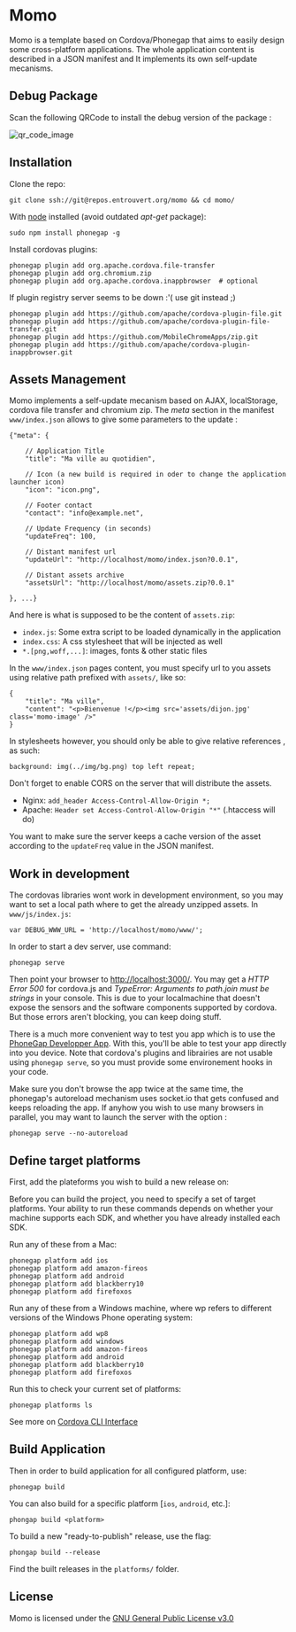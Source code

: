 # Momo

Momo is a template based on Cordova/Phonegap that aims to easily design some
cross-platform applications. The whole application content is described in a
JSON manifest and It implements its own self-update mecanisms.

## Debug Package

Scan the following QRCode to install the debug version of the package :

![qr_code_image](https://chart.googleapis.com/chart?chs=116x116&cht=qr&chl=https://build.phonegap.com/apps/1327372/install/VR56zMQ89Zu_NZyDNq_s&chld=L|1&choe=UTF-8 "Momo Debug Application")

## Installation

Clone the repo:

    git clone ssh://git@repos.entrouvert.org/momo && cd momo/

With [node](http://nodejs.org/) installed (avoid outdated *apt-get* package):

    sudo npm install phonegap -g

Install cordovas plugins:

    phonegap plugin add org.apache.cordova.file-transfer
    phonegap plugin add org.chromium.zip
    phonegap plugin add org.apache.cordova.inappbrowser  # optional

If plugin registry server seems to be down :'( use git instead ;)

    phonegap plugin add https://github.com/apache/cordova-plugin-file.git
    phonegap plugin add https://github.com/apache/cordova-plugin-file-transfer.git
    phonegap plugin add https://github.com/MobileChromeApps/zip.git
    phonegap plugin add https://github.com/apache/cordova-plugin-inappbrowser.git

## Assets Management

Momo implements a self-update mecanism based on AJAX, localStorage, cordova
file transfer and chromium zip. The *meta* section in the manifest
`www/index.json` allows to give some parameters to the update :

    {"meta": {

        // Application Title
        "title": "Ma ville au quotidien",

        // Icon (a new build is required in oder to change the application launcher icon)
        "icon": "icon.png",

        // Footer contact
        "contact": "info@example.net",

        // Update Frequency (in seconds)
        "updateFreq": 100,                                    

        // Distant manifest url
        "updateUrl": "http://localhost/momo/index.json?0.0.1",

        // Distant assets archive
        "assetsUrl": "http://localhost/momo/assets.zip?0.0.1"

    }, ...}

And here is what is supposed to be the content of `assets.zip`:

- `index.js`: Some extra script to be loaded dynamically in the application
- `index.css`: A css stylesheet that will be injected as well
- `*.[png,woff,...]`: images, fonts & other static files

In the `www/index.json` pages content, you must specify url to you assets using
relative path prefixed with `assets/`, like so:

    {
        "title": "Ma ville",
        "content": "<p>Bienvenue !</p><img src='assets/dijon.jpg' class='momo-image' />"
    }

In stylesheets however, you should only be able to give relative references , as
such:

    background: img(../img/bg.png) top left repeat;

Don't forget to enable CORS on the server that will distribute the assets.

- Nginx: `add_header Access-Control-Allow-Origin *;`
- Apache: `Header set Access-Control-Allow-Origin "*"` (.htaccess will do)

You want to make sure the server keeps a cache version of the asset according to
the `updateFreq` value in the JSON manifest.

## Work in development

The cordovas libraries wont work in development environment, so you may want to
set a local path where to get the already unzipped assets. In `www/js/index.js`:

    var DEBUG_WWW_URL = 'http://localhost/momo/www/';

In order to start a dev server, use command:

    phonegap serve

Then point your browser to [http://localhost:3000/](http://localhost:3000/). You
may get a *HTTP Error 500* for cordova.js and *TypeError: Arguments to path.join
must be strings* in your console. This is due to your localmachine that doesn't
expose the sensors and the software components supported by cordova. But those
errors aren't blocking, you can keep doing stuff.

There is a much more convenient way to test you app which is to use the
[PhoneGap Developper App](http://app.phonegap.com/). With this, you'll be able
to test your app directly into you device. Note that cordova's plugins and
librairies are not usable using `phonegap serve`, so you must provide some
environement hooks in your code.

Make sure you don't browse the app twice at the same time, the phonegap's
autoreload mechanism uses socket.io that gets confused and keeps reloading the
app. If anyhow you wish to use many browsers in parallel, you may want to
launch the server with the option :

    phonegap serve --no-autoreload

## Define target platforms

First, add the plateforms you wish to build a new release on:

Before you can build the project, you need to specify a set of target platforms.
Your ability to run these commands depends on whether your machine supports each
SDK, and whether you have already installed each SDK.

Run any of these from a Mac:

    phonegap platform add ios
    phonegap platform add amazon-fireos
    phonegap platform add android
    phonegap platform add blackberry10
    phonegap platform add firefoxos

Run any of these from a Windows machine, where wp refers to different versions
of the Windows Phone operating system:

    phonegap platform add wp8
    phonegap platform add windows
    phonegap platform add amazon-fireos
    phonegap platform add android
    phonegap platform add blackberry10
    phonegap platform add firefoxos

Run this to check your current set of platforms:

    phonegap platforms ls

See more on [Cordova CLI
Interface](http://cordova.apache.org/docs/en/4.0.0/guide_cli_index.md.html)

## Build Application

Then in order to build application for all configured platform, use:

    phonegap build

You can also build for a specific platform [`ios`, `android`, etc.]:

    phongap build <platform>

To build a new "ready-to-publish" release, use the flag:
    
    phongap build --release

Find the built releases in the `platforms/` folder.
    
## License

Momo is licensed under the [GNU General Public License v3.0](http://www.gnu.org/) 
